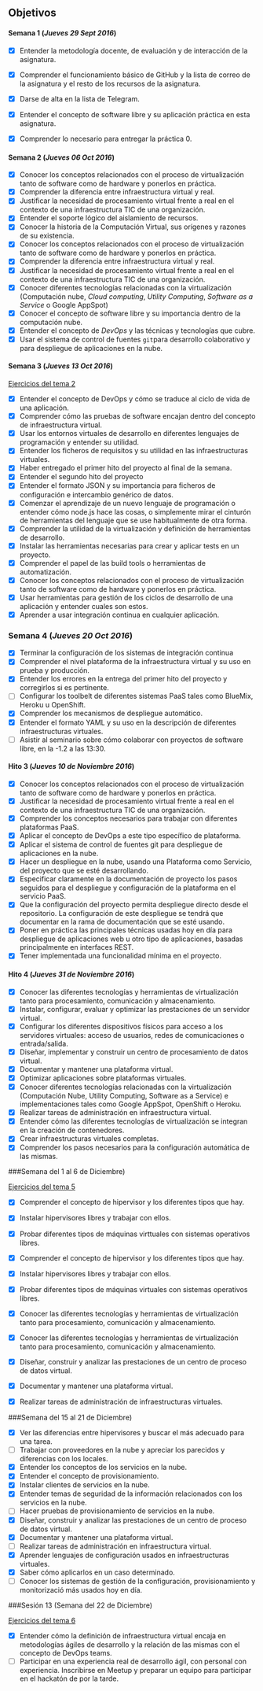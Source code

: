 ## Objetivos

#### Semana 1  (*Jueves 29 Sept 2016*)

- [x] Entender la metodología docente, de evaluación y de interacción de la asignatura.

- [x] Comprender el funcionamiento básico de GitHub y la lista de correo de la asignatura y el resto de los recursos de la asignatura.

- [x] Darse de alta en la lista de Telegram.

- [x] Entender el concepto de software libre y su aplicación práctica en esta asignatura.

- [x]   Comprender lo necesario para entregar la práctica 0.

#### Semana 2  (*Jueves 06 Oct 2016*)

- [x] Conocer los conceptos relacionados con el proceso de virtualización tanto de software como de hardware y ponerlos en práctica.
- [x] Comprender la diferencia entre infraestructura virtual y real. 
- [x] Justificar la necesidad de procesamiento virtual frente a real en el contexto de una infraestructura TIC de una organización. 
- [x] Entender el soporte lógico del aislamiento de recursos.
- [x] Conocer la historia de la Computación Virtual, sus orígenes y razones de su existencia. 
- [x] Conocer los conceptos relacionados con el proceso de virtualización tanto de software como de hardware y ponerlos en práctica. 
- [x] Comprender la diferencia entre infraestructura virtual y real. 
- [x] Justificar la necesidad de procesamiento virtual frente a real en el contexto de una infraestructura TIC de una organización. 
- [x] Conocer diferentes tecnologías relacionadas con la virtualización (Computación nube, *Cloud computing*, *Utility Computing*, *Software as a Service* o Google AppSpot) 
- [x] Conocer el concepto de software libre y su importancia dentro de la computación nube. 
- [x] Entender el concepto de *DevOps* y las técnicas y tecnologías que cubre.
- [x] Usar el sistema de control de fuentes `git`para desarrollo colaborativo y para despliegue de aplicaciones en la nube.

#### Semana 3  (*Jueves 13 Oct 2016*)
[Ejercicios del tema 2](https://github.com/manuasir/EjerciciosIV/blob/master/tema2/README.md)
- [x]	Entender el concepto de DevOps y cómo se traduce al ciclo de vida de una aplicación.
- [x]	Comprender cómo las pruebas de software encajan dentro del concepto de infraestructura virtual.
- [x]	Usar los entornos virtuales de desarrollo en diferentes lenguajes de programación y entender su utilidad.
- [x]	Entender los ficheros de requisitos y su utilidad en las infraestructuras virtuales.
- [x]	Haber entregado el primer hito del proyecto al final de la semana.
- [x]	Entender el segundo hito del proyecto
- [x]	Entender el formato JSON y su importancia para ficheros de configuración e intercambio genérico de datos.
- [x]	Comenzar el aprendizaje de un nuevo lenguaje de programación o entender cómo node.js hace las cosas, o simplemente mirar el cinturón de herramientas del lenguaje que se use habitualmente de otra forma.
- [x]	Comprender la utilidad de la virtualización y definición de herramientas de desarrollo.
- [x]	Instalar las herramientas necesarias para crear y aplicar tests en un proyecto.
- [x]	Comprender el papel de las build tools o herramientas de automatización.
- [x]	Conocer los conceptos relacionados con el proceso de virtualización tanto de software como de hardware y ponerlos en práctica.
- [x]	Usar herramientas para gestión de los ciclos de desarrollo de una aplicación y entender cuales son estos.
- [x]	Aprender a usar integración continua en cualquier aplicación.

### Semana 4 (*Jueves 20 Oct 2016*)

- [x]	Terminar la configuración de los sistemas de integración continua
- [x]	Comprender el nivel plataforma de la infraestructura virtual y su uso en prueba y producción.
- [x]	Entender los errores en la entrega del primer hito del proyecto y corregirlos si es pertinente.
- [ ]	Configurar los toolbelt de diferentes sistemas PaaS tales como BlueMix, Heroku u OpenShift.
- [x]	Comprender los mecanismos de despliegue automático.
- [x]	Entender el formato YAML y su uso en la descripción de diferentes infraestructuras virtuales.
- [ ]	Asistir al seminario sobre cómo colaborar con proyectos de software libre, en la -1.2 a las 13:30.

#### Hito 3 (*Jueves 10 de Noviembre 2016*)

* [x] Conocer los conceptos relacionados con el proceso de virtualización tanto de software como de hardware y ponerlos en práctica.
* [x] Justificar la necesidad de procesamiento virtual frente a real en el contexto de una infraestructura TIC de una organización.
* [x] Comprender los conceptos necesarios para trabajar con diferentes plataformas PaaS.
* [x] Aplicar el concepto de DevOps a este tipo específico de plataforma.
* [x] Aplicar el sistema de control de fuentes git para despliegue de aplicaciones en la nube.
* [x] Hacer un despliegue en la nube, usando una Plataforma como Servicio, del proyecto que se esté desarrollando.
* [x] Especificar claramente en la documentación de proyecto los pasos seguidos para el despliegue y configuración de la plataforma en el servicio PaaS.
* [x] Que la configuración del proyecto permita despliegue directo desde el repositorio. La configuración de este despliegue se tendrá que documentar en la rama de documentación que se esté usando.
* [x]  Poner en práctica las principales técnicas usadas hoy en día para despliegue de aplicaciones web u otro tipo de aplicaciones, basadas principalmente en interfaces REST.
* [x] Tener implementada una funcionalidad mínima en el proyecto.

#### Hito 4 (*Jueves 31 de Noviembre 2016*)

* [x] Conocer las diferentes tecnologías y herramientas de virtualización tanto para procesamiento, comunicación y almacenamiento.
* [x] Instalar, configurar, evaluar y optimizar las prestaciones de un servidor virtual.
* [x] Configurar los diferentes dispositivos físicos para acceso a los servidores virtuales: acceso de usuarios, redes de comunicaciones o entrada/salida.
* [x] Diseñar, implementar y construir un centro de procesamiento de datos virtual.
* [x] Documentar y mantener una plataforma virtual.
* [x] Optimizar aplicaciones sobre plataformas virtuales.
* [x] Conocer diferentes tecnologías relacionadas con la virtualización (Computación Nube, Utility Computing, Software as a Service) e implementaciones tales como Google AppSpot, OpenShift o Heroku.
* [x] Realizar tareas de administración en infraestructura virtual.
* [x] Entender cómo las diferentes tecnologías de virtualización se integran en la creación de contenedores.
* [x] Crear infraestructuras virtuales completas.
* [x] Comprender los pasos necesarios para la configuración automática de las mismas.

###Semana del 1 al 6 de Diciembre)

[Ejercicios del tema 5](https://github.com/manuasir/EjerciciosIV/blob/master/tema5/README.md)

- [x] 	Comprender el concepto de hipervisor y los diferentes tipos que hay.
- [x] 	Instalar hipervisores libres y trabajar con ellos.
- [x] 	Probar diferentes tipos de máquinas virttuales con sistemas operativos libres.
- [x] Comprender el concepto de hipervisor y los diferentes tipos que hay.
- [x] Instalar hipervisores libres y trabajar con ellos.
- [x] Probar diferentes tipos de máquinas virtuales con sistemas operativos libres.
- [x] 	Conocer las diferentes tecnologías y herramientas de virtualización tanto para procesamiento, comunicación y almacenamiento.
- [x] Conocer las diferentes tecnologías y herramientas de virtualización tanto para procesamiento, comunicación y almacenamiento.
- [x] Diseñar, construir y analizar las prestaciones de un centro de proceso de datos virtual.
- [x] Documentar y mantener una plataforma virtual.
- [x] Realizar tareas de administración de infraestructuras virtuales.


###Semana del 15 al 21 de Diciembre)

- [x]	Ver las diferencias entre hipervisores y buscar el más adecuado para una tarea.
- [ ]	Trabajar con proveedores en la nube y apreciar los parecidos y diferencias con los locales.
- [x]	Entender los conceptos de los servicios en la nube.
- [x]	Entender el concepto de provisionamiento.
- [x]	Instalar clientes de servicios en la nube.
- [x]	Entender temas de seguridad de la información relacionados con los servicios en la nube.
- [ ]	Hacer pruebas de provisionamiento de servicios en la nube.
- [x]	Diseñar, construir y analizar las prestaciones de un centro de proceso de datos virtual.
- [x]	Documentar y mantener una plataforma virtual.
- [ ]	Realizar tareas de administración en infraestructura virtual.
- [x]	Aprender lenguajes de configuración usados en infraestructuras virtuales.
- [x]	Saber cómo aplicarlos en un caso determinado.
- [ ]	Conocer los sistemas de gestión de la configuración, provisionamiento y monitorizació más usados hoy en día.

###Sesión 13 (Semana del 22 de Diciembre)

[Ejercicios del tema 6](https://github.com/manuasir/EjerciciosIV/blob/master/tema6/README.md)

- [x]	Entender cómo la definición de infraestructura virtual encaja en metodologías ágiles de desarrollo y la relación de las mismas con el concepto de DevOps teams.
- [ ]	Participar en una experiencia real de desarrollo ágil, con personal con experiencia. Inscribirse en Meetup y preparar un equipo para participar en el hackatón de por la tarde.